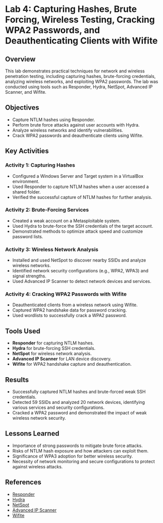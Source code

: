 # Lab 4: Capturing Hashes, Brute Forcing, Wireless Testing, Cracking WPA2 Passwords, and Deauthenticating Clients with Wifite

## Overview
This lab demonstrates practical techniques for network and wireless penetration testing, including capturing hashes, brute-forcing credentials, analyzing wireless networks, and exploiting WPA2 passwords. The lab was conducted using tools such as Responder, Hydra, NetSpot, Advanced IP Scanner, and Wifite.

## Objectives
- Capture NTLM hashes using Responder.
- Perform brute force attacks against user accounts with Hydra.
- Analyze wireless networks and identify vulnerabilities.
- Crack WPA2 passwords and deauthenticate clients using Wifite.

## Key Activities
### Activity 1: Capturing Hashes
- Configured a Windows Server and Target system in a VirtualBox environment.
- Used Responder to capture NTLM hashes when a user accessed a shared folder.
- Verified the successful capture of NTLM hashes for further analysis.

### Activity 2: Brute-Forcing Services
- Created a weak account on a Metasploitable system.
- Used Hydra to brute-force the SSH credentials of the target account.
- Demonstrated methods to optimize attack speed and customize password lists.

### Activity 3: Wireless Network Analysis
- Installed and used NetSpot to discover nearby SSIDs and analyze wireless networks.
- Identified network security configurations (e.g., WPA2, WPA3) and signal strengths.
- Used Advanced IP Scanner to detect network devices and services.

### Activity 4: Cracking WPA2 Passwords with Wifite
- Deauthenticated clients from a wireless network using Wifite.
- Captured WPA2 handshake data for password cracking.
- Used wordlists to successfully crack a WPA2 password.

## Tools Used
- **Responder** for capturing NTLM hashes.
- **Hydra** for brute-forcing SSH credentials.
- **NetSpot** for wireless network analysis.
- **Advanced IP Scanner** for LAN device discovery.
- **Wifite** for WPA2 handshake capture and deauthentication.

## Results
- Successfully captured NTLM hashes and brute-forced weak SSH credentials.
- Detected 59 SSIDs and analyzed 20 network devices, identifying various services and security configurations.
- Cracked a WPA2 password and demonstrated the impact of weak wireless network security.

## Lessons Learned
- Importance of strong passwords to mitigate brute force attacks.
- Risks of NTLM hash exposure and how attackers can exploit them.
- Significance of WPA3 adoption for better wireless security.
- Necessity of network monitoring and secure configurations to protect against wireless attacks.

## References
- [Responder](https://github.com/lgandx/Responder)
- [Hydra](https://github.com/vanhauser-thc/thc-hydra)
- [NetSpot](https://www.netspotapp.com/)
- [Advanced IP Scanner](https://www.advanced-ip-scanner.com/)
- [Wifite](https://github.com/derv82/wifite2)
